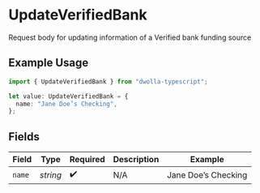 # UpdateVerifiedBank

Request body for updating information of a Verified bank funding source

## Example Usage

```typescript
import { UpdateVerifiedBank } from "dwolla-typescript";

let value: UpdateVerifiedBank = {
  name: "Jane Doe’s Checking",
};
```

## Fields

| Field               | Type                | Required            | Description         | Example             |
| ------------------- | ------------------- | ------------------- | ------------------- | ------------------- |
| `name`              | *string*            | :heavy_check_mark:  | N/A                 | Jane Doe’s Checking |